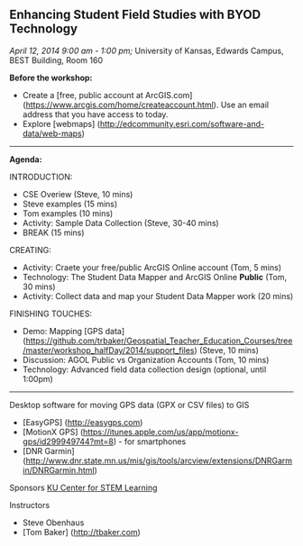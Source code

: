 ## Enhancing Student Field Studies with BYOD Technology
*April 12, 2014  9:00 am - 1:00 pm;* 
University of Kansas, Edwards Campus, BEST Building, Room 160

**Before the workshop:**
* Create a [free, public account at ArcGIS.com] (https://www.arcgis.com/home/createaccount.html). Use an email address that you have access to today.
* Explore [webmaps] (http://edcommunity.esri.com/software-and-data/web-maps)

------------
**Agenda:**

INTRODUCTION:
* CSE Overiew (Steve, 10 mins)
* Steve examples (15 mins)
* Tom examples (10 mins)
* Activity: Sample Data Collection (Steve, 30-40 mins)
* BREAK (15 mins)

CREATING:
* Activity: Craete your free/public ArcGIS Online account (Tom, 5 mins)
* Technology: The Student Data Mapper and ArcGIS Online **Public** (Tom, 30 mins)
* Activity: Collect data and map your Student Data Mapper work (20 mins)

FINISHING TOUCHES:
* Demo: Mapping [GPS data] (https://github.com/trbaker/Geospatial_Teacher_Education_Courses/tree/master/workshop_halfDay/2014/support_files) (Steve, 10 mins)
* Discussion: AGOL Public vs Organization Accounts (Tom, 10 mins)
* Technology: Advanced field data collection design (optional, until 1:00pm)

------------

Desktop software for moving GPS data (GPX or CSV files) to GIS
* [EasyGPS] (http://easygps.com) 
* [MotionX GPS] (https://itunes.apple.com/us/app/motionx-gps/id299949744?mt=8) - for smartphones
* [DNR Garmin] (http://www.dnr.state.mn.us/mis/gis/tools/arcview/extensions/DNRGarmin/DNRGarmin.html)

Sponsors
[KU Center for STEM Learning](http://www.kuscied.org)

Instructors
* Steve Obenhaus
* [Tom Baker] (http://tbaker.com)